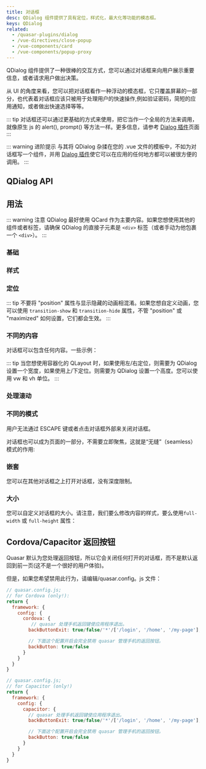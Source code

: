 ```yaml
---
title: 对话框
desc: QDialog 组件提供了具有定位，样式化，最大化等功能的模态框。
keys: QDialog
related:
  - /quasar-plugins/dialog
  - /vue-directives/close-popup
  - /vue-components/card
  - /vue-components/popup-proxy
---
```


QDialog 组件提供了一种很棒的交互方式，您可以通过对话框来向用户展示重要信息，或者请求用户做出决策。

从 UI 的角度来看，您可以把对话框看作一种浮动的模态框，它只覆盖屏幕的一部分，也代表着对话框应该只被用于处理用户的快速操作,例如验证密码，简短的应用通知，或者做出快速选择等等。

::: tip
对话框还可以通过更基础的方式来使用，把它当作一个全局的方法来调用，就像原生 js 的 alert(), prompt() 等方法一样。更多信息，请参考 [Dialog 插件](/quasar-plugins/dialog)页面
:::

::: warning 进阶提示
与其将 QDialog 杂揉在您的 .vue 文件的模板中，不如为对话框写一个组件，并用 [Dialog 插件](/quasar-plugins/dialog#invoking-custom-component)使它可以在应用的任何地方都可以被很方便的调用。
:::

## QDialog API

<doc-api file="QDialog" />

## 用法

::: warning 注意
QDialog 最好使用 QCard 作为主要内容。如果您想使用其他的组件或者标签，请确保 QDialog 的直接子元素是 `<div>` 标签（或者手动为他包裹一个 `<div>`）。
:::

### 基础

<doc-example title="基础" file="QDialog/Basic" />

### 样式

<doc-example title="样式" file="QDialog/Style" />

### 定位
<doc-example title="Positions" file="QDialog/Positioning" />

::: tip
不要将  "position" 属性与显示隐藏的动画相混淆。如果您想自定义动画，您可以使用 `transition-show` 和 `transition-hide` 属性，不管 "position" 或 "maximized" 如何设置，它们都会生效。
:::

<doc-example title="最大化" file="QDialog/Maximized" />

### 不同的内容
对话框可以包含任何内容。一些示例：

<doc-example title="不同的内容" file="QDialog/VariousContent" />

<doc-example title="容器化的 QLayout" file="QDialog/Layout" />

::: tip
当您想使用容器化的 QLayout 时，如果使用左/右定位，则需要为 QDialog 设置一个宽度，如果使用上/下定位。则需要为 QDialog 设置一个高度。您可以使用 vw 和 vh 单位。
:::

### 处理滚动
<doc-example title="可滚动的对话框" file="QDialog/Scrollable" />

### 不同的模式
用户无法通过 ESCAPE 键或者点击对话框外部来关闭对话框。

<doc-example title="持久的" file="QDialog/Persistent" />

对话框也可以成为页面的一部分，不需要立即聚焦，这就是“无缝”（seamless）模式的作用:

<doc-example title="无缝的" file="QDialog/Seamless" />

### 嵌套
您可以在其他对话框之上打开对话框，没有深度限制。

<doc-example title="嵌套" file="QDialog/Inception" />

### 大小
您可以自定义对话框的大小。请注意，我们要么修改内容的样式，要么使用`full-width` 或 `full-height` 属性：

<doc-example title="大小示例" file="QDialog/Sizing" />

## Cordova/Capacitor 返回按钮

Quasar 默认为您处理返回按钮，所以它会关闭任何打开的对话框，而不是默认返回到前一页(这不是一个很好的用户体验)。

但是，如果您希望禁用此行为，请编辑/quasar.config。js 文件：

```js
// quasar.config.js;
// for Cordova (only!):
return {
  framework: {
    config: {
      cordova: {
         // quasar 处理手机返回键使应用程序退出。
        backButtonExit: true/false/'*'/['/login', '/home', '/my-page'],

        // 下面这个配置开启会完全禁用 quasar 管理手机的返回按钮。
        backButton: true/false
      }
    }
  }
}

// quasar.config.js;
// for Capacitor (only!)
return {
  framework: {
    config: {
      capacitor: {
        // quasar 处理手机返回键使应用程序退出。
        backButtonExit: true/false/'*'/['/login', '/home', '/my-page'],

        // 下面这个配置开启会完全禁用 quasar 管理手机的返回按钮。
        backButton: true/false
      }
    }
  }
}
```
